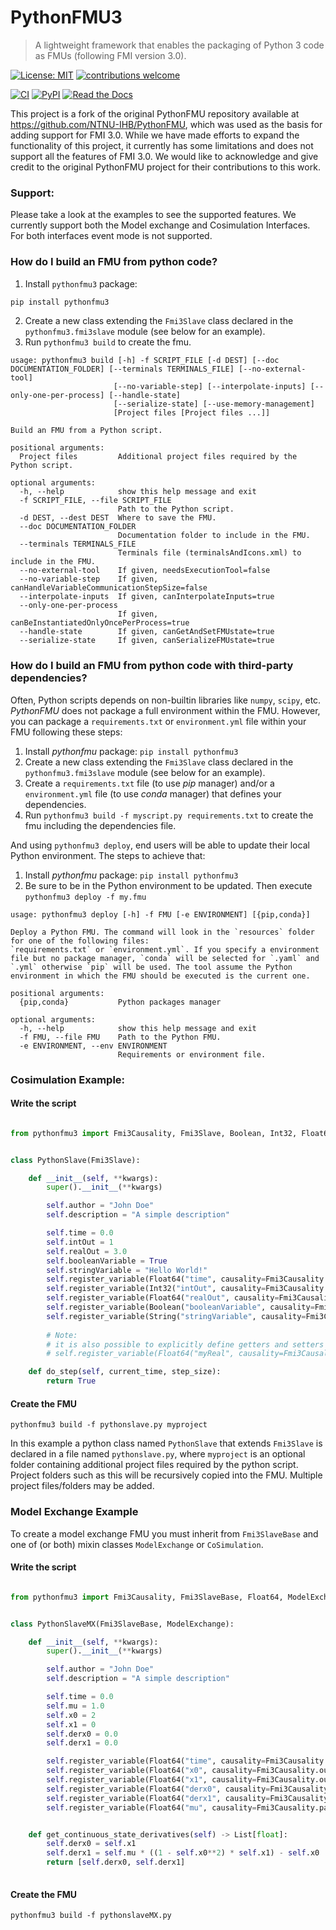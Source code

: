 # PythonFMU3

> A lightweight framework that enables the packaging of Python 3 code as FMUs (following FMI version 3.0).

[![License: MIT](https://img.shields.io/badge/License-MIT-yellow.svg)](https://opensource.org/licenses/MIT)
[![contributions welcome](https://img.shields.io/badge/contributions-welcome-brightgreen.svg?style=flat)](https://github.com/StephenSmith25/PythonFMU3/issues)

[![CI](https://github.com/StephenSmith25/PythonFMU3/workflows/CI/badge.svg)](https://github.com/StephenSmith25/PythonFMU3/actions?query=workflow%3ACI)
[![PyPI](https://img.shields.io/pypi/v/pythonfmu3)](https://pypi.org/project/pythonfmu3/)
[![Read the Docs](https://readthedocs.org/projects/pythonfmu3/badge/?version=latest)](https://pythonfmu3.readthedocs.io/)


This project is a fork of the original PythonFMU repository available at https://github.com/NTNU-IHB/PythonFMU, which was used as the basis for adding support for FMI 3.0. While we have made efforts to expand the functionality of this project, it currently has some limitations and does not support all the features of FMI 3.0. We would like to acknowledge and give credit to the original PythonFMU project for their contributions to this work.

### Support:

Please take a look at the examples to see the supported features.
We currently support both the Model exchange and Cosimulation Interfaces. For both interfaces event mode is not supported.

### How do I build an FMU from python code?

1. Install `pythonfmu3` package:

```bash
pip install pythonfmu3
```

2. Create a new class extending the `Fmi3Slave` class declared in the `pythonfmu3.fmi3slave` module (see below for an example).
3. Run `pythonfmu3 build` to create the fmu.

```
usage: pythonfmu3 build [-h] -f SCRIPT_FILE [-d DEST] [--doc DOCUMENTATION_FOLDER] [--terminals TERMINALS_FILE] [--no-external-tool]
                       [--no-variable-step] [--interpolate-inputs] [--only-one-per-process] [--handle-state]
                       [--serialize-state] [--use-memory-management]
                       [Project files [Project files ...]]

Build an FMU from a Python script.

positional arguments:
  Project files         Additional project files required by the Python script.

optional arguments:
  -h, --help            show this help message and exit
  -f SCRIPT_FILE, --file SCRIPT_FILE
                        Path to the Python script.
  -d DEST, --dest DEST  Where to save the FMU.
  --doc DOCUMENTATION_FOLDER
                        Documentation folder to include in the FMU.
  --terminals TERMINALS_FILE
                        Terminals file (terminalsAndIcons.xml) to include in the FMU.
  --no-external-tool    If given, needsExecutionTool=false
  --no-variable-step    If given, canHandleVariableCommunicationStepSize=false
  --interpolate-inputs  If given, canInterpolateInputs=true
  --only-one-per-process
                        If given, canBeInstantiatedOnlyOncePerProcess=true
  --handle-state        If given, canGetAndSetFMUstate=true
  --serialize-state     If given, canSerializeFMUstate=true
```

### How do I build an FMU from python code with third-party dependencies?

Often, Python scripts depends on non-builtin libraries like `numpy`, `scipy`, etc.
_PythonFMU_ does not package a full environment within the FMU.
However, you can package a `requirements.txt` or `environment.yml` file within your FMU following these steps:

1. Install _pythonfmu_ package: `pip install pythonfmu3`
2. Create a new class extending the `Fmi3Slave` class declared in the `pythonfmu3.fmi3slave` module (see below for an example).
3. Create a `requirements.txt` file (to use _pip_ manager) and/or a `environment.yml` file (to use _conda_ manager) that defines your dependencies.
4. Run `pythonfmu3 build -f myscript.py requirements.txt` to create the fmu including the dependencies file.

And using `pythonfmu3 deploy`, end users will be able to update their local Python environment. The steps to achieve that:

1. Install _pythonfmu_ package: `pip install pythonfmu3`
2. Be sure to be in the Python environment to be updated. Then execute `pythonfmu3 deploy -f my.fmu`

```
usage: pythonfmu3 deploy [-h] -f FMU [-e ENVIRONMENT] [{pip,conda}]

Deploy a Python FMU. The command will look in the `resources` folder for one of the following files:
`requirements.txt` or `environment.yml`. If you specify a environment file but no package manager, `conda` will be selected for `.yaml` and `.yml` otherwise `pip` will be used. The tool assume the Python environment in which the FMU should be executed is the current one.

positional arguments:
  {pip,conda}           Python packages manager

optional arguments:
  -h, --help            show this help message and exit
  -f FMU, --file FMU    Path to the Python FMU.
  -e ENVIRONMENT, --env ENVIRONMENT
                        Requirements or environment file.
```

### Cosimulation Example:

#### Write the script

```python

from pythonfmu3 import Fmi3Causality, Fmi3Slave, Boolean, Int32, Float64, String


class PythonSlave(Fmi3Slave):

    def __init__(self, **kwargs):
        super().__init__(**kwargs)

        self.author = "John Doe"
        self.description = "A simple description"

        self.time = 0.0
        self.intOut = 1
        self.realOut = 3.0
        self.booleanVariable = True
        self.stringVariable = "Hello World!"
        self.register_variable(Float64("time", causality=Fmi3Causality.independent))
        self.register_variable(Int32("intOut", causality=Fmi3Causality.output))
        self.register_variable(Float64("realOut", causality=Fmi3Causality.output))
        self.register_variable(Boolean("booleanVariable", causality=Fmi3Causality.local))
        self.register_variable(String("stringVariable", causality=Fmi3Causality.local))
        
        # Note:
        # it is also possible to explicitly define getters and setters as lambdas in case the variable is not backed by a Python field.
        # self.register_variable(Float64("myReal", causality=Fmi3Causality.output, getter=lambda: self.realOut, setter=lambda v: set_real_out(v))

    def do_step(self, current_time, step_size):
        return True

```

#### Create the FMU

```
pythonfmu3 build -f pythonslave.py myproject
```

In this example a python class named `PythonSlave` that extends `Fmi3Slave` is declared in a file named `pythonslave.py`,
where `myproject` is an optional folder containing additional project files required by the python script.
Project folders such as this will be recursively copied into the FMU. Multiple project files/folders may be added.


### Model Exchange Example

To create a model exchange FMU you must inherit from `Fmi3SlaveBase` and one of (or both) mixin classes `ModelExchange` or `CoSimulation`.

#### Write the script

```python

from pythonfmu3 import Fmi3Causality, Fmi3SlaveBase, Float64, ModelExchange


class PythonSlaveMX(Fmi3SlaveBase, ModelExchange):

    def __init__(self, **kwargs):
        super().__init__(**kwargs)

        self.author = "John Doe"
        self.description = "A simple description"

        self.time = 0.0
        self.mu = 1.0
        self.x0 = 2
        self.x1 = 0
        self.derx0 = 0.0
        self.derx1 = 0.0

        self.register_variable(Float64("time", causality=Fmi3Causality.independent, variability=Fmi3Variability.continuous))
        self.register_variable(Float64("x0", causality=Fmi3Causality.output, start=2, variability=Fmi3Variability.continuous, initial=Fmi3Initial.exact))
        self.register_variable(Float64("x1", causality=Fmi3Causality.output, start=0, variability=Fmi3Variability.continuous, initial=Fmi3Initial.exact))
        self.register_variable(Float64("derx0", causality=Fmi3Causality.local, variability=Fmi3Variability.continuous, derivative=1))
        self.register_variable(Float64("derx1", causality=Fmi3Causality.local, variability=Fmi3Variability.continuous, derivative=2))
        self.register_variable(Float64("mu", causality=Fmi3Causality.parameter, variability=Fmi3Variability.fixed))


    def get_continuous_state_derivatives(self) -> List[float]:
        self.derx0 = self.x1
        self.derx1 = self.mu * ((1 - self.x0**2) * self.x1) - self.x0
        return [self.derx0, self.derx1]
        

```

#### Create the FMU

```
pythonfmu3 build -f pythonslaveMX.py
```

